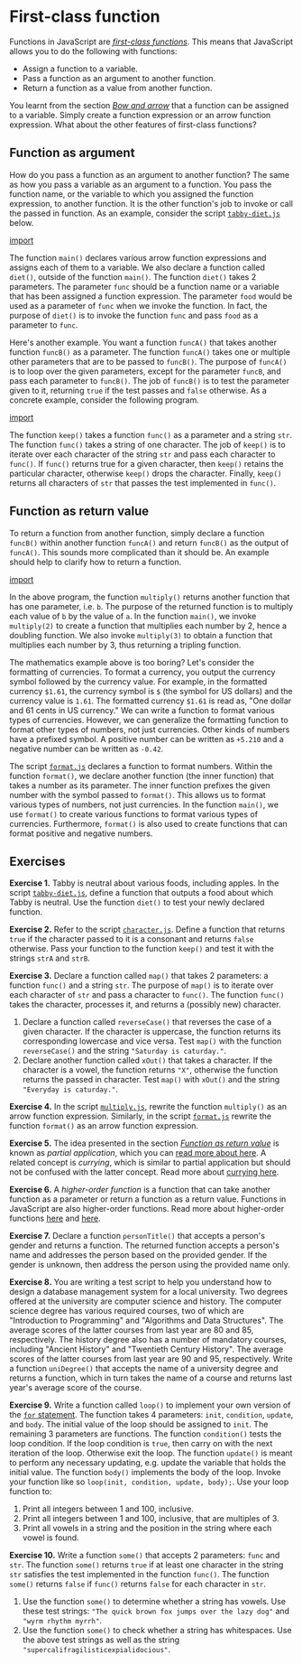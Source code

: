 # First-class function

Functions in JavaScript are
[_first-class functions_](https://developer.mozilla.org/en-US/docs/Glossary/First-class_Function).
This means that JavaScript allows you to do the following with functions:

<!-- prettier-ignore -->
- Assign a function to a variable.
- Pass a function as an argument to another function.
- Return a function as a value from another function.

You learnt from the section [_Bow and arrow_](arrow.md) that a function can be
assigned to a variable. Simply create a function expression or an arrow function
expression. What about the other features of first-class functions?

<!-- ====================================================================== -->

## Function as argument

How do you pass a function as an argument to another function? The same as how
you pass a variable as an argument to a function. You pass the function name, or
the variable to which you assigned the function expression, to another function.
It is the other function's job to invoke or call the passed in function. As an
example, consider the script [`tabby-diet.js`](code/tabby-diet.js) below.

[import](code/tabby-diet.js)

The function `main()` declares various arrow function expressions and assigns
each of them to a variable. We also declare a function called `diet()`, outside
of the function `main()`. The function `diet()` takes 2 parameters. The
parameter `func` should be a function name or a variable that has been assigned
a function expression. The parameter `food` would be used as a parameter of
`func` when we invoke the function. In fact, the purpose of `diet()` is to
invoke the function `func` and pass `food` as a parameter to `func`.

Here's another example. You want a function `funcA()` that takes another
function `funcB()` as a parameter. The function `funcA()` takes one or multiple
other parameters that are to be passed to `funcB()`. The purpose of `funcA()` is
to loop over the given parameters, except for the parameter `funcB`, and pass
each parameter to `funcB()`. The job of `funcB()` is to test the parameter given
to it, returning `true` if the test passes and `false` otherwise. As a concrete
example, consider the following program.

[import](code/character.js)

The function `keep()` takes a function `func()` as a parameter and a string
`str`. The function `func()` takes a string of one character. The job of
`keep()` is to iterate over each character of the string `str` and pass each
character to `func()`. If `func()` returns true for a given character, then
`keep()` retains the particular character, otherwise `keep()` drops the
character. Finally, `keep()` returns all characters of `str` that passes the
test implemented in `func()`.

<!-- ====================================================================== -->

## Function as return value

To return a function from another function, simply declare a function `funcB()`
within another function `funcA()` and return `funcB()` as the output of
`funcA()`. This sounds more complicated than it should be. An example should
help to clarify how to return a function.

[import](code/multiply.js)

In the above program, the function `multiply()` returns another function that
has one parameter, i.e. `b`. The purpose of the returned function is to multiply
each value of `b` by the value of `a`. In the function `main()`, we invoke
`multiply(2)` to create a function that multiplies each number by 2, hence a
doubling function. We also invoke `multiply(3)` to obtain a function that
multiplies each number by 3, thus returning a tripling function.

The mathematics example above is too boring? Let's consider the formatting of
currencies. To format a currency, you output the currency symbol followed by the
currency value. For example, in the formatted currency `$1.61`, the currency
symbol is `$` (the symbol for US dollars) and the currency value is `1.61`. The
formatted currency `$1.61` is read as, "One dollar and 61 cents in US currency."
We can write a function to format various types of currencies. However, we can
generalize the formatting function to format other types of numbers, not just
currencies. Other kinds of numbers have a prefixed symbol. A positive number can
be written as `+5.210` and a negative number can be written as `-0.42`.

<!-- The plugin gitbook-plugin-include-codeblock cannot properly handle the -->
<!-- dollar sign in the script format.js. -->

The script [`format.js`](code/format.js) declares a function to format numbers.
Within the function `format()`, we declare another function (the inner function)
that takes a number as its parameter. The inner function prefixes the given
number with the symbol passed to `format()`. This allows us to format various
types of numbers, not just currencies. In the function `main()`, we use
`format()` to create various functions to format various types of currencies.
Furthermore, `format()` is also used to create functions that can format
positive and negative numbers.

<!-- ====================================================================== -->

## Exercises

**Exercise 1.** Tabby is neutral about various foods, including apples. In the
script [`tabby-diet.js`](code/tabby-diet.js), define a function that outputs a
food about which Tabby is neutral. Use the function `diet()` to test your newly
declared function.

**Exercise 2.** Refer to the script [`character.js`](code/character.js). Define
a function that returns `true` if the character passed to it is a consonant and
returns `false` otherwise. Pass your function to the function `keep()` and test
it with the strings `strA` and `strB`.

**Exercise 3.** Declare a function called `map()` that takes 2 parameters: a
function `func()` and a string `str`. The purpose of `map()` is to iterate over
each character of `str` and pass a character to `func()`. The function `func()`
takes the character, processes it, and returns a (possibly new) character.

1. Declare a function called `reverseCase()` that reverses the case of a given
   character. If the character is uppercase, the function returns its
   corresponding lowercase and vice versa. Test `map()` with the function
   `reverseCase()` and the string `"Saturday is caturday."`.
1. Declare another function called `xOut()` that takes a character. If the
   character is a vowel, the function returns `"X"`, otherwise the function
   returns the passed in character. Test `map()` with `xOut()` and the string
   `"Everyday is caturday."`.

**Exercise 4.** In the script [`multiply.js`](code/multiply.js), rewrite the
function `multiply()` as an arrow function expression. Similarly, in the script
[`format.js`](code/format.js) rewrite the function `format()` as an arrow
function expression.

**Exercise 5.** The idea presented in the section
[_Function as return value_](first-class.md#function-as-return-value) is known
as _partial application_, which you can
[read more about here](https://www.davidbcalhoun.com/2020/javascript-bind-partial-application-and-currying/).
A related concept is _currying_, which is similar to partial application but
should not be confused with the latter concept. Read more about
[currying here](https://github.com/getify/Functional-Light-JS/blob/master/manuscript/ch3.md).

**Exercise 6.** A _higher-order function_ is a function that can take another
function as a parameter or return a function as a return value. Functions in
JavaScript are also higher-order functions. Read more about higher-order
functions [here](https://eloquentjavascript.net/05_higher_order.html) and
[here](https://jrsinclair.com/articles/2019/what-is-a-higher-order-function-and-why-should-anyone-care/).

**Exercise 7.** Declare a function `personTitle()` that accepts a person's
gender and returns a function. The returned function accepts a person's name and
addresses the person based on the provided gender. If the gender is unknown,
then address the person using the provided name only.

**Exercise 8.** You are writing a test script to help you understand how to
design a database management system for a local university. Two degrees offered
at the university are computer science and history. The computer science degree
has various required courses, two of which are "Introduction to Programming" and
"Algorithms and Data Structures". The average scores of the latter courses from
last year are 80 and 85, respectively. The history degree also has a number of
mandatory courses, including "Ancient History" and "Twentieth Century History".
The average scores of the latter courses from last year are 90 and 95,
respectively. Write a function `uniDegree()` that accepts the name of a
university degree and returns a function, which in turn takes the name of a
course and returns last year's average score of the course.

**Exercise 9.** Write a function called `loop()` to implement your own version
of the [`for` statement](../decide/loop.md#for). The function takes 4
parameters: `init`, `condition`, `update`, and `body`. The initial value of the
loop should be assigned to `init`. The remaining 3 parameters are functions. The
function `condition()` tests the loop condition. If the loop condition is
`true`, then carry on with the next iteration of the loop. Otherwise exit the
loop. The function `update()` is meant to perform any necessary updating, e.g.
update the variable that holds the initial value. The function `body()`
implements the body of the loop. Invoke your function like so
`loop(init, condition, update, body);`. Use your loop function to:

1. Print all integers between 1 and 100, inclusive.
1. Print all integers between 1 and 100, inclusive, that are multiples of 3.
1. Print all vowels in a string and the position in the string where each vowel
   is found.

**Exercise 10.** Write a function `some()` that accepts 2 parameters: `func` and
`str`. The function `some()` returns `true` if at least one character in the
string `str` satisfies the test implemented in the function `func()`. The
function `some()` returns `false` if `func()` returns `false` for each character
in `str`.

1. Use the function `some()` to determine whether a string has vowels. Use these
   test strings: `"The quick brown fox jumps over the lazy dog"` and
   `"wyrm rhythm myrrh"`.
1. Use the function `some()` to check whether a string has whitespaces. Use the
   above test strings as well as the string
   `"supercalifragilisticexpialidocious"`.
